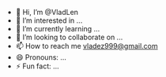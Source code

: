 - 👋 Hi, I’m @VladLen
- 👀 I’m interested in ...
- 🌱 I’m currently learning ...
- 💞️ I’m looking to collaborate on ...
- 📫 How to reach me vladez999@gmail.com
- 😄 Pronouns: ...
- ⚡ Fun fact: ...

<!---
VladLenX/VladLenX is a ✨ special ✨ repository because its `README.md` (this file) appears on your GitHub profile.
You can click the Preview link to take a look at your changes.
--->
